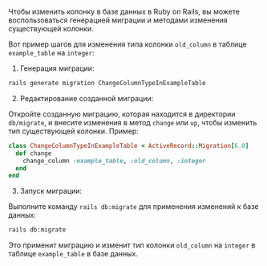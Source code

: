 Чтобы изменить колонку в базе данных в Ruby on Rails, вы можете воспользоваться генерацией миграции и методами изменения существующей колонки.

Вот пример шагов для изменения типа колонки `old_column` в таблице `example_table` на `integer`:

1. Генерация миграции:

```bash
rails generate migration ChangeColumnTypeInExampleTable
```

2. Редактирование созданной миграции:

Откройте созданную миграцию, которая находится в директории `db/migrate`, и внесите изменения в метод `change` или `up`, чтобы изменить тип существующей колонки. Пример:

```ruby
class ChangeColumnTypeInExampleTable < ActiveRecord::Migration[6.0]
  def change
    change_column :example_table, :old_column, :integer
  end
end
```

3. Запуск миграции:

Выполните команду `rails db:migrate` для применения изменений к базе данных:

```bash
rails db:migrate
```

Это применит миграцию и изменит тип колонки `old_column` на `integer` в таблице `example_table` в базе данных.